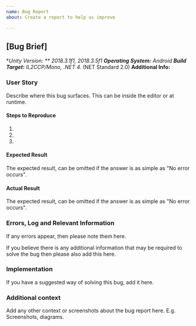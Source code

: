 ```yaml
---
name: Bug Report
about: Create a report to help us improve

---
```


## [Bug Brief]

**Unity Version: ** 2018.3.1f1, 2018.3.5f1
**Operating System:** Android
**Build Target:** IL2CCP/Mono, .NET 4.* (NET Standard 2.0)
**Additional Info:**

### User Story

Describe where this bug surfaces. This can be inside the editor or at runtime.

#### Steps to Reproduce

1. 
2. 
3. 

#### Expected Result

The expected result, can be omitted if the answer is as simple as "No error occurs".

#### Actual Result

The expected result, can be omitted if the answer is as simple as "No error occurs".

### Errors, Log and Relevant Information

If any errors appear, then please note them here.

If you believe there is any additional information that may be required to solve the bug then please also add this here.

### Implementation

If you have a suggested way of solving this bug, add it here.

### Additional context

Add any other context or screenshots about the bug report here. E.g. Screenshots, diagrams.
